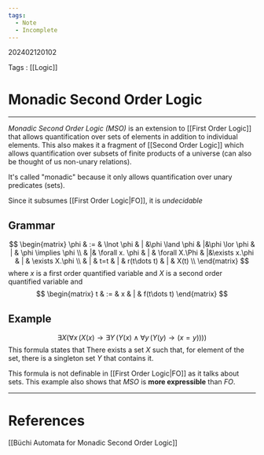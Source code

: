 ```yaml
---
tags:
  - Note
  - Incomplete
---
```

202402120102

Tags : [[Logic]]
# Monadic Second Order Logic
---

*Monadic Second Order Logic (MSO)* is an extension to [[First Order Logic]] that allows quantification over sets of elements in addition to individual elements. This also makes it a fragment of [[Second Order Logic]] which allows quantification over subsets of finite products of a universe (can also be thought of us non-unary relations).

It's called "monadic" because it only allows quantification over unary predicates (sets).

Since it subsumes [[First Order Logic|FO]], it is *undecidable*

## Grammar
$$
\begin{matrix}
\phi & := & \lnot \phi & | &\phi \land \phi & |&\phi \lor \phi & | & \phi \implies \phi \\
& |& \forall x. \phi & | & \forall X.\Phi & |&\exists x.\phi & | & \exists X.\phi  \\
 & | & t=t & |  & r(t\dots t) & |  & X(t) \\
\end{matrix}
$$
where $x$ is a first order quantified variable and $X$ is a second order quantified variable and 
$$
\begin{matrix}
t & := & x & | & f(t\dots t)
\end{matrix}
$$

## Example
$$
\exists X \left( \forall x \, (X(x) \rightarrow \exists Y \, (Y(x) \land \forall y \, (Y(y) \rightarrow (x = y))) \right)
$$
This formula states that
	There exists a set $X$ such that, for element of the set, there is a singleton set $Y$ that contains it.

This formula is not definable in [[First Order Logic|FO]] as it talks about sets.
This example also shows that *MSO* is **more expressible** than *FO*.

---
# References
[[Büchi Automata for Monadic Second Order Logic]]